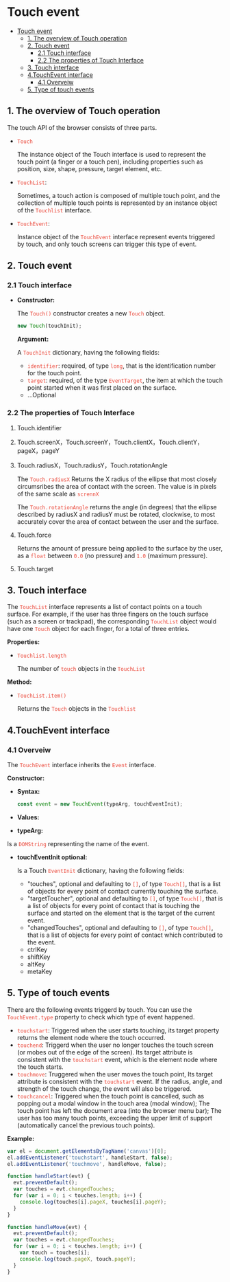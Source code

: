 # Touch event

- [Touch event](#touch-event)
  - [1. The overview of Touch operation](#1-the-overview-of-touch-operation)
  - [2. Touch event](#2-touch-event)
    - [2.1 Touch interface](#21-touch-interface)
    - [2.2 The properties of Touch Interface](#22-the-properties-of-touch-interface)
  - [3. Touch interface](#3-touch-interface)
  - [4.TouchEvent interface](#4touchevent-interface)
    - [4.1 Overveiw](#41-overveiw)
  - [5. Type of touch events](#5-type-of-touch-events)

## 1. The overview of Touch operation

The touch API of the browser consists of three parts.

- <code style="color:#ea4335">Touch</code>

    The instance object of the Touch interface is used to represent the touch point (a finger or a touch pen), including properties such as position, size, shape, pressure, target element, etc.

- <code style="color:#ea4335">TouchList</code>:

    Sometimes, a touch action is composed of multiple touch point, and the collection of multiple touch points is represented by an instance object of the <code style="color:#ea4335">Touchlist</code> interface.

- <code style="color:#ea4335">TouchEvent</code>:

    Instance object of the <code style="color:#ea4335">TouchEvent</code> interface represent events triggered by touch, and only touch screens can trigger this type of event.

## 2. Touch event

### 2.1 Touch interface

- **Constructor:**

    The <code style="color:#ea4335">Touch()</code> constructor creates a new <code style="color:#ea4335">Touch</code> object.

    ```js
    new Touch(touchInit);
    ```

    **Argument:**

    A <code style="color:#ea4335">TouchInit</code> dictionary, having the following fields:

  - <code style="color:#ea4335">identifier</code>: required, of type <code style="color:#ea4335">long</code>, that is the identification number for the touch point.
  - <code style="color:#ea4335">target</code>: required, of the type <code style="color:#ea4335">EventTarget</code>, the item at which the touch point started when it was first placed on the surface.
  - ...Optional

### 2.2 The properties of Touch Interface

1. Touch.identifier

2. Touch.screenX，Touch.screenY，Touch.clientX，Touch.clientY，pageX，pageY

3. Touch.radiusX，Touch.radiusY，Touch.rotationAngle

    The <code style="color:#ea4335">Touch.radiusX</code> Returns the X radius of the ellipse that most closely circumsribes the area of contact with the screen. The value is in pixels of the same scale as <code style="color:#ea4335">scrennX</code>

    The <code style="color:#ea4335">Touch.rotationAngle</code> returns the angle (in degrees) that the ellipse described by radiusX and radiusY must be rotated, clockwise, to most accurately cover the area of contact between the user and the surface.

4. Touch.force

    Returns the amount of pressure being applied to the surface by the user, as a <code style="color:#ea4335">float</code> between <code style="color:#ea4335">0.0</code> (no pressure) and <code style="color:#ea4335">1.0</code> (maximum pressure).

5. Touch.target

## 3. Touch interface

The <code style="color:#ea4335">TouchList</code> interface represents a list of contact points on a touch surface. For example, if the user has three fingers on the touch surface (such as a screen or trackpad), the corresponding <code style="color:#ea4335">TouchList</code> object would have one <code style="color:#ea4335">Touch</code> object for each finger, for a total of three entries.

**Properties:**

- <code style="color:#ea4335">Touchlist.length</code>

    The number of <code style="color:#ea4335">touch</code> objects in the <code style="color:#ea4335">TouchList</code>

**Method:**

- <code style="color:#ea4335">TouchList.item()</code>

    Returns the <code style="color:#ea4335">Touch</code> objects in the <code style="color:#ea4335">Touchlist</code>

## 4.TouchEvent interface

### 4.1 Overveiw

The <code style="color:#ea4335">TouchEvent</code> interface inherits the <code style="color:#ea4335">Event</code> interface.

**Constructor:**

- **Syntax:**

    ```js
    const event = new TouchEvent(typeArg, touchEventInit);
    ```

- **Values:**

- **typeArg:**

Is a <code style="color:#ea4335">DOMString</code> representing the name of the event.

- **touchEventInit optional:**

    Is a Touch <code style="color:#ea4335">EventInit</code> dictionary, having the following fields:

  - "touches", optional and defaulting to <code style="color:#ea4335">[]</code>, of type <code style="color:#ea4335">Touch[]</code>, that is a list of objects for every point of contact currently touching the surface.
  - "targetToucher", optional and defaulting to <code style="color:#ea4335">[]</code>, of type <code style="color:#ea4335">Touch[]</code>, that is a list of objects for every point of contact that is touching the surface and started on the element that is the target of the current event.
  - "changedTouches", optional and defaulting to <code style="color:#ea4335">[]</code>, of type <code style="color:#ea4335">Touch[]</code>, that is a list of objects for every point of contact which contributed to the event.
  - ctrlKey
  - shiftKey
  - altKey
  - metaKey

## 5. Type of touch events

There are the following events triggerd by touch. You can use the <code style="color:#ea4335">TouchEvent.type</code> property to check which type of event happened.

- <code style="color:#ea4335">touchstart</code>: Triggered when the user starts touching, its target property returns the element node where the touch occurred.
- <code style="color:#ea4335">touchend</code>: Triggerd when the user no longer touches the touch screen (or mobes out of the edge of the screen). Its target attribute is consistent with the <code style="color:#ea4335">touchstart</code> event, which is the element node where the touch starts.
- <code style="color:#ea4335">touchmove</code>: Truggered when the user moves the touch point, Its target attribute is consistent with the <code style="color:#ea4335">touchstart</code> event. If the radius, angle, and strength of the touch change, the event will also be triggered.
- <code style="color:#ea4335">touchcancel</code>: Triggered when the touch point is cancelled, such as popping out a modal window in the touch area (modal window); The touch point has left the document area (into the browser menu bar); The user has too many touch points, exceeding the upper limit of support (automatically cancel the previous touch points).

**Example:**

```js
var el = document.getElementsByTagName('canvas')[0];
el.addEventListener('touchstart', handleStart, false);
el.addEventListener('touchmove', handleMove, false);

function handleStart(evt) {
  evt.preventDefault();
  var touches = evt.changedTouches;
  for (var i = 0; i < touches.length; i++) {
    console.log(touches[i].pageX, touches[i].pageY);
  }
}

function handleMove(evt) {
  evt.preventDefault();
  var touches = evt.changedTouches;
  for (var i = 0; i < touches.length; i++) {
    var touch = touches[i];
    console.log(touch.pageX, touch.pageY);
  }
}
```
